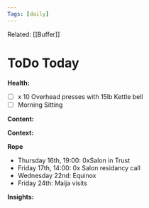```yaml
---
Tags: [daily]
---
```

Related: [[Buffer]]
# ToDo Today

**Health:**
- [ ] x 10 Overhead presses with 15lb Kettle bell 
- [ ] Morning Sitting

**Content:**


**Context:**


**Rope**
 - Thursday 16th, 19:00: 0xSalon in Trust
 - Friday 17th, 14:00: 0x Salon residancy call
 - Wednesday 22nd: Equinox
 - Friday 24th: Maija visits

**Insights:**
